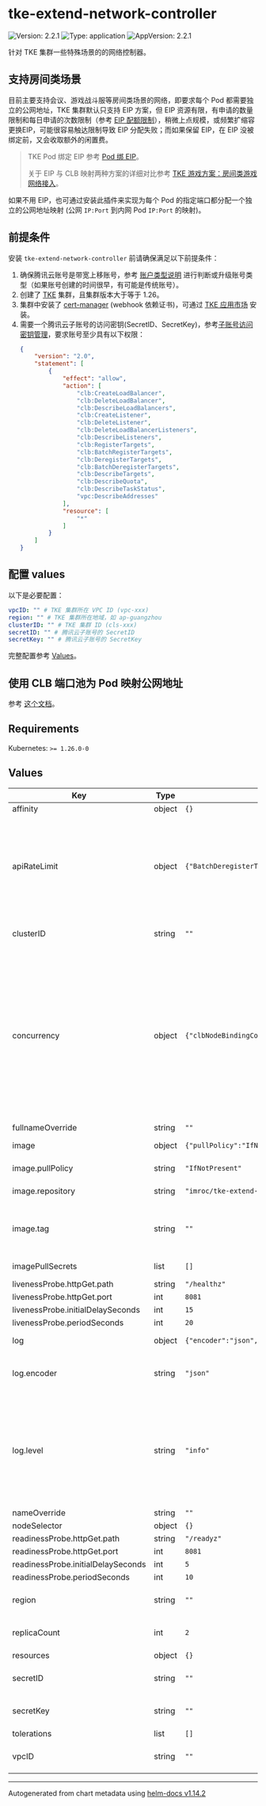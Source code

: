 # tke-extend-network-controller

![Version: 2.2.1](https://img.shields.io/badge/Version-2.2.1-informational?style=flat-square) ![Type: application](https://img.shields.io/badge/Type-application-informational?style=flat-square) ![AppVersion: 2.2.1](https://img.shields.io/badge/AppVersion-2.2.1-informational?style=flat-square)

针对 TKE 集群一些特殊场景的的网络控制器。

## 支持房间类场景

目前主要支持会议、游戏战斗服等房间类场景的网络，即要求每个 Pod 都需要独立的公网地址，TKE 集群默认只支持 EIP 方案，但 EIP 资源有限，有申请的数量限制和每日申请的次数限制（参考 [EIP 配额限制](https://cloud.tencent.com/document/product/1199/41648#eip-.E9.85.8D.E9.A2.9D.E9.99.90.E5.88.B6)），稍微上点规模，或频繁扩缩容更换EIP，可能很容易触达限制导致 EIP 分配失败；而如果保留 EIP，在 EIP 没被绑定前，又会收取额外的闲置费。

> TKE Pod 绑定 EIP 参考 [Pod 绑 EIP](https://imroc.cc/tke/networking/pod-eip)。
>
> 关于 EIP 与 CLB 映射两种方案的详细对比参考 [TKE 游戏方案：房间类游戏网络接入](https://imroc.cc/tke/game/room-networking)。

如果不用 EIP，也可通过安装此插件来实现为每个 Pod 的指定端口都分配一个独立的公网地址映射 (公网 `IP:Port` 到内网 Pod `IP:Port` 的映射)。

## 前提条件

安装 `tke-extend-network-controller` 前请确保满足以下前提条件：
1. 确保腾讯云账号是带宽上移账号，参考 [账户类型说明](https://cloud.tencent.com/document/product/1199/49090) 进行判断或升级账号类型（如果账号创建的时间很早，有可能是传统账号）。
2. 创建了 [TKE](https://cloud.tencent.com/product/tke) 集群，且集群版本大于等于 1.26。
3. 集群中安装了 [cert-manager](https://cert-manager.io/docs/installation/) (webhook 依赖证书)，可通过 [TKE 应用市场](https://console.cloud.tencent.com/tke2/helm/market) 安装。
4. 需要一个腾讯云子账号的访问密钥(SecretID、SecretKey)，参考[子账号访问密钥管理](https://cloud.tencent.com/document/product/598/37140)，要求账号至少具有以下权限：
    ```json
    {
        "version": "2.0",
        "statement": [
            {
                "effect": "allow",
                "action": [
                    "clb:CreateLoadBalancer",
                    "clb:DeleteLoadBalancer",
                    "clb:DescribeLoadBalancers",
                    "clb:CreateListener",
                    "clb:DeleteListener",
                    "clb:DeleteLoadBalancerListeners",
                    "clb:DescribeListeners",
                    "clb:RegisterTargets",
                    "clb:BatchRegisterTargets",
                    "clb:DeregisterTargets",
                    "clb:BatchDeregisterTargets",
                    "clb:DescribeTargets",
                    "clb:DescribeQuota",
                    "clb:DescribeTaskStatus",
                    "vpc:DescribeAddresses"
                ],
                "resource": [
                    "*"
                ]
            }
        ]
    }
    ```

## 配置 values

以下是必要配置：

```yaml
vpcID: "" # TKE 集群所在 VPC ID (vpc-xxx)
region: "" # TKE 集群所在地域，如 ap-guangzhou
clusterID: "" # TKE 集群 ID (cls-xxx)
secretID: "" # 腾讯云子账号的 SecretID
secretKey: "" # 腾讯云子账号的 SecretKey
```

完整配置参考 [Values](#values)。

## 使用 CLB 端口池为 Pod 映射公网地址

参考 [这个文档](https://github.com/tkestack/tke-extend-network-controller/blob/main/docs/clb-port-pool.md)。

## Requirements

Kubernetes: `>= 1.26.0-0`

## Values

| Key | Type | Default | Description |
|-----|------|---------|-------------|
| affinity | object | `{}` |  |
| apiRateLimit | object | `{"BatchDeregisterTargets":20,"BatchRegisterTargets":20,"CreateListener":20,"DeleteLoadBalancerListeners":20,"DescribeListeners":20,"DescribeLoadBalancers":20,"DescribeTargets":20,"DescribeTaskStatus":20}` | Precisely control the QPS of cloud API calls to avoid frequent over-limits in large-scale scenarios, resulting in excessive retries and reduced scaling speed. |
| clusterID | string | `""` | Cluster ID of the current TKE Cluster. |
| concurrency | object | `{"clbNodeBindingController":20,"clbPodBindingController":20,"clbPortPoolController":10,"nodeController":20,"podController":20}` | Concurrency options of the controller, in large-scale rapid expansion scenarios, the concurrency of the first 3 controllers can be appropriately increased (mainly by batch creating clb listeners and binding rs to speed up the process). |
| fullnameOverride | string | `""` |  |
| image | object | `{"pullPolicy":"IfNotPresent","repository":"imroc/tke-extend-network-controller","tag":""}` | Image of the controller |
| image.pullPolicy | string | `"IfNotPresent"` | ImagePullPolicy of the controller |
| image.repository | string | `"imroc/tke-extend-network-controller"` | Image repository of the controller |
| image.tag | string | `""` | Overrides the image tag whose default is the chart appVersion. |
| imagePullSecrets | list | `[]` | ImagePullSecrets of the controller |
| livenessProbe.httpGet.path | string | `"/healthz"` |  |
| livenessProbe.httpGet.port | int | `8081` |  |
| livenessProbe.initialDelaySeconds | int | `15` |  |
| livenessProbe.periodSeconds | int | `20` |  |
| log | object | `{"encoder":"json","level":"info"}` | Logging otpions of the controller |
| log.encoder | string | `"json"` | Log format of the controller, be one of 'json' or 'console' |
| log.level | string | `"info"` | Log level of the controller, be one of 'debug', 'info', 'error', or any integer value > 0 which corresponds to custom debug levels of increasing verbosity |
| nameOverride | string | `""` |  |
| nodeSelector | object | `{}` |  |
| readinessProbe.httpGet.path | string | `"/readyz"` |  |
| readinessProbe.httpGet.port | int | `8081` |  |
| readinessProbe.initialDelaySeconds | int | `5` |  |
| readinessProbe.periodSeconds | int | `10` |  |
| region | string | `""` | Region of the current TKE Cluster, optional. |
| replicaCount | int | `2` | Replica count of the controller pod |
| resources | object | `{}` |  |
| secretID | string | `""` | Secret ID of the Tencent Cloud Account. |
| secretKey | string | `""` | Secret Key of the Tencent Cloud Account. |
| tolerations | list | `[]` |  |
| vpcID | string | `""` | VPC ID of the current TKE Cluster. |

----------------------------------------------
Autogenerated from chart metadata using [helm-docs v1.14.2](https://github.com/norwoodj/helm-docs/releases/v1.14.2)
